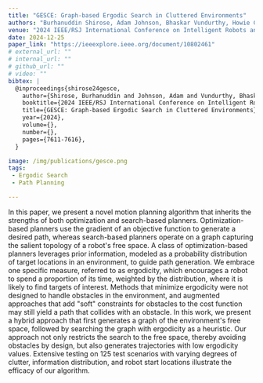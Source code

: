 ```yaml
---
title: "GESCE: Graph-based Ergodic Search in Cluttered Environments"
authors: "Burhanuddin Shirose, Adam Johnson, Bhaskar Vundurthy, Howie Choset and Matthew Travers"
venue: "2024 IEEE/RSJ International Conference on Intelligent Robots and Systems (IROS)"
date: 2024-12-25
paper_link: "https://ieeexplore.ieee.org/document/10802461" 
# external_url: ""
# internal_url: "" 
# github_url: ""
# video: ""
bibtex: |
  @inproceedings{shirose24gesce,
    author={Shirose, Burhanuddin and Johnson, Adam and Vundurthy, Bhaskar and Choset, Howie and Travers, Matthew},
    booktitle={2024 IEEE/RSJ International Conference on Intelligent Robots and Systems (IROS)}, 
    title={GESCE: Graph-based Ergodic Search in Cluttered Environments}, 
    year={2024},
    volume={},
    number={},
    pages={7611-7616},
  }

image: /img/publications/gesce.png
tags:
 - Ergodic Search
 - Path Planning

---
```


In this paper, we present a novel motion planning algorithm that inherits the strengths of both optimization and search-based planners. Optimization-based planners use the gradient of an objective function to generate a desired path, whereas search-based planners operate on a graph capturing the salient topology of a robot's free space. A class of optimization-based planners leverages prior information, modeled as a probability distribution of target locations in an environment, to guide path generation. We embrace one specific measure, referred to as ergodicity, which encourages a robot to spend a proportion of its time, weighted by the distribution, where it is likely to find targets of interest. Methods that minimize ergodicity were not designed to handle obstacles in the environment, and augmented approaches that add "soft" constraints for obstacles to the cost function may still yield a path that collides with an obstacle. In this work, we present a hybrid approach that first generates a graph of the environment's free space, followed by searching the graph with ergodicity as a heuristic. Our approach not only restricts the search to the free space, thereby avoiding obstacles by design, but also generates trajectories with low ergodicity values. Extensive testing on 125 test scenarios with varying degrees of clutter, information distribution, and robot start locations illustrate the efficacy of our algorithm.